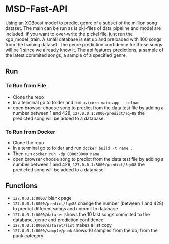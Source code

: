 # MSD-Fast-API
Using an XGBoost model to predict genre of a subset of the million song dataset. The main can be run as is pkl-files of data pipeline and model are included. If you want to over-write the pickel file, just run the xgb_model_train. A small database is set up and preloaded with 100 songs from the training dataset. The genre prediction confidence for these songs will be 1 since we already know it. The api features predictions, a sample of the latest commited songs, a sample of a specified genre.

## Run
### To Run from File
* Clone the repo
* In a terminal go to folder and run `uvicorn main:app --reload`
* open browser choose song to predict from the data test file by adding a number between 1 and 428, `127.0.0.1:8000/predict/?q=88` the predicted song will be added to a database.
  
### To Run from Docker
* Clone the repo
* In a terminal go to folder and run `docker build -t name .` 
* Then run `docker run -dp 8000:8000 name`
* open browser choose song to predict from the data test file by adding a number between 1 and 428, `127.0.0.1:8000/predict/?q=88` the predicted song will be added to a database

## Functions
* `127.0.0.1:8000/` blank page
* `127.0.0.1:8000/predict/?q=88` change the number (between 1 and 428) to predict different songs and commit to database
* `127.0.0.1:8000/dataset` shows the 10 last songs commited to the database, genre and prediction confidence
* `127.0.0.1:8000/dataset/list` makes a list copy
* `127.0.0.1:8000/sample/punk` shows 10 samples from the db, from the punk category
